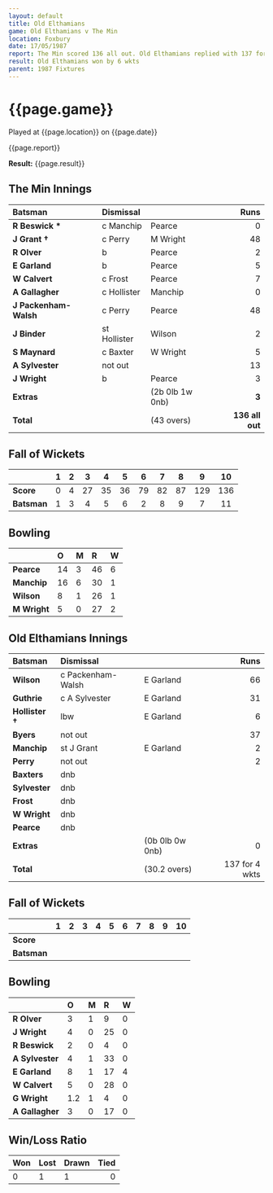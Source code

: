 ```yaml
---
layout: default
title: Old Elthamians
game: Old Elthamians v The Min
location: Foxbury
date: 17/05/1987
report: The Min scored 136 all out. Old Elthamians replied with 137 for 4 wkts
result: Old Elthamians won by 6 wkts
parent: 1987 Fixtures
---
```


# {{page.game}}

Played at {{page.location}} on {{page.date}}

{{page.report}}

**Result:** {{page.result}}

## The Min Innings

| Batsman | Dismissal |  | Runs |
|:---|:---|---|---:|
| **R Beswick &#42;** | c Manchip | Pearce | 0 | 
| **J Grant &#8224;** | c Perry | M Wright | 48 | 
| **R Olver** | b | Pearce | 2 | 
| **E Garland** | b | Pearce | 5 | 
| **W Calvert** | c Frost  | Pearce | 7 | 
| **A Gallagher** | c Hollister | Manchip | 0 | 
| **J Packenham-Walsh** | c Perry | Pearce | 48 | 
| **J Binder** | st Hollister | Wilson | 2 | 
| **S Maynard** | c Baxter | W Wright | 5 | 
| **A Sylvester** | not out |  | 13 |
| **J Wright** | b | Pearce | 3 | 
| **Extras** | | (2b 0lb 1w 0nb) | **3** | 
| **Total** | | (43 overs) | **136 all out** | 

## Fall of Wickets

| | 1 | 2 | 3 | 4 | 5 | 6 | 7 | 8 | 9 | 10 |
|---|:---:|:---:|:---:|:---:|:---:|:---:|:---:|:---:|:---:|:---:|
| **Score** | 0 | 4 | 27 | 35 | 36 | 79 | 82 | 87 | 129 | 136 | 
| **Batsman** | 1 | 3 | 4 | 5 | 6 | 2 | 8 | 9 | 7 | 11 | 

## Bowling

| | O | M | R | W |
|---|:---|:---|:---|:---|
| **Pearce** | 14 | 3 | 46 | 6 | 
| **Manchip** | 16 | 6 | 30 | 1 | 
| **Wilson** | 8 | 1 | 26 | 1 | 
| **M Wright** | 5 | 0 | 27 | 2 | 

## Old Elthamians Innings

| Batsman | Dismissal |  | Runs |
|:---|:---|---|---:|
| **Wilson** | c Packenham-Walsh | E Garland | 66 | 
| **Guthrie** | c A Sylvester | E Garland | 31 | 
| **Hollister &#8224;** | lbw | E Garland | 6 | 
| **Byers** | not out |  | 37 | 
| **Manchip** | st J Grant | E Garland | 2 | 
| **Perry** | not out |  | 2 |
| **Baxters** | dnb |  |  | 
| **Sylvester** | dnb |  |  |
| **Frost** | dnb |  |  | 
| **W Wright** | dnb |  |  | 
| **Pearce** | dnb |  |  | 
| **Extras** | | (0b 0lb 0w 0nb) | 0 | 
| **Total** | | (30.2 overs) | 137 for 4 wkts | 

## Fall of Wickets

| | 1 | 2 | 3 | 4 | 5 | 6 | 7 | 8 | 9 | 10 |
|---|:---:|:---:|:---:|:---:|:---:|:---:|:---:|:---:|:---:|:---:|
| **Score** |  |  |  |  |  |  |  |  |  |  |
| **Batsman** |  |  |  |  |  |  |  |  |  |  |

## Bowling

| | O | M | R | W |
|---|:---|:---|:---|:---|
| **R Olver** | 3 | 1 | 9 | 0 | 
| **J Wright** | 4 | 0 | 25 | 0 | 
| **R Beswick** | 2 | 0 | 4 | 0 | 
| **A Sylvester** | 4 | 1 | 33 | 0 | 
| **E Garland** | 8 | 1 | 17 | 4 |
| **W Calvert** | 5 | 0 | 28 | 0 |
| **G Wright** | 1.2 | 1 | 4 | 0 |
| **A Gallagher** | 3 | 0 | 17 | 0 |

## Win/Loss Ratio

| Won | Lost | Drawn | Tied |
|:---|:---|:---|---:|
| 0 | 1 | 1 | 0 |